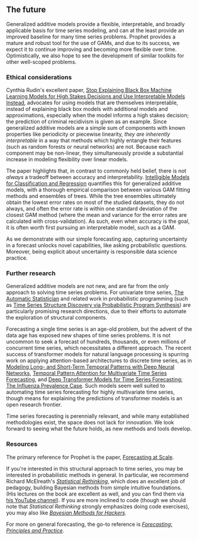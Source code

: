 ## The future

Generalized additive models provide a flexible, interpretable, and
broadly applicable basis for time series modeling, and can at the least
provide an improved baseline for many time series problems. Prophet
provides a mature and robust tool for the use of GAMs, and due to its
success, we expect it to continue improving and becoming more flexible
over time. Optimistically, we also hope to see the development of
similar toolkits for other well-scoped problems.

### Ethical considerations

Cynthia Rudin's excellent paper,
[Stop Explaining Black Box Machine Learning Models for High Stakes Decisions and Use Interpretable Models Instead](https://arxiv.org/abs/1811.10154),
advocates for using models that are themselves interpretable, instead of
explaining black box models with additional models and approximations,
especially when the model informs a high stakes decision;
the prediction of criminal recidivism is given as an example.
Since generalized additive models are
a simple sum of components with known properties like periodicity or
piecewise linearity, *they are inherently interpretable* in a way that
methods which highly entangle their features (such as random forests or
neural networks) are not. Because each component may be non-linear, they
simultaneously provide a substantial increase in modeling flexibility
over linear models.

The paper highlights that, in contrast to commonly held belief, there is
not *always* a tradeoff between accuracy and interpretability.
[Intelligible Models for Classification and Regression](https://www.cs.cornell.edu/~yinlou/papers/lou-kdd12.pdf)
quantifies this for generalized additive models, with a thorough
empirical comparison between various GAM fitting methods and ensembles
of trees. While the tree ensembles ultimately obtain the lowest error
rates on most of the studied datasets, they do not always, and often the
error rate is within one standard deviation of the closest GAM method
(where the mean and variance for the error rates are calculated with
cross-validation). As such, even when accuracy is the goal, it is often
worth first pursuing an interpretable model, such as a GAM.

As we demonstrate with our simple forecasting app, capturing uncertainty
in a forecast unlocks novel capabilities, like asking probabilistic
questions. Moreover, being explicit about uncertainty is responsible
data science practice.

### Further research

Generalized additive models are not new, and are far from the only
approach to solving time series problems. For univariate time series,
[The Automatic Statistician](http://www.automaticstatistician.com/research/) and
related work in probabilistic programming (such as
[Time Series Structure Discovery via Probabilistic Program Synthesis](https://arxiv.org/abs/1611.07051))
are particularly promising research directions, due to their efforts to automate
the exploration of structural components.

Forecasting a single time series is an age-old problem, but the advent
of the data age has exposed new shapes of time series problems. It is
not uncommon to seek a forecast of hundreds, thousands, or even millions
of concurrent time series, which necessitates a different approach. The
recent success of transformer models for natural language processing is
spurring work on applying attention-based architectures to discrete time
series, as in
[Modeling Long- and Short-Term Temporal Patterns with Deep Neural Networks](https://arxiv.org/abs/1703.07015),
[Temporal Pattern Attention for Multivariate Time Series Forecasting](https://arxiv.org/abs/1809.04206),
and [Deep Transformer Models for Time Series Forecasting: The Influenza Prevalence Case](https://arxiv.org/abs/2001.08317).
Such models seem well suited
to automating time series forecasting for highly multivariate time
series, though means for explaining the predictions of transformer
models is an open research frontier.

Time series forecasting is perennially relevant, and while many
established methodologies exist, the space does not lack for innovation.
We look forward to seeing what the future holds, as new methods and
tools develop.

### Resources

The primary reference for Prophet is the paper,
[Forecasting at Scale](https://peerj.com/preprints/3190/).

If you're interested in this structural approach to time series, you may
be interested in probabilistic methods in general. In particular, we
recommend Richard McElreath's
[*Statistical Rethinking*](https://xcelab.net/rm/statistical-rethinking/), which does
an excellent job of pedagogy, building Bayesian methods from simple
intuitive foundations. (His lectures on the book are excellent as well,
and you can find them via
[his YouTube channel](https://www.youtube.com/channel/UCNJK6_DZvcMqNSzQdEkzvzA/videos)).
If you are more inclined to code (though we should note that
*Statistical Rethinking* strongly emphasizes doing code exercises), you
may also like
[*Bayesian Methods for Hackers*](http://camdavidsonpilon.github.io/Probabilistic-Programming-and-Bayesian-Methods-for-Hackers/).

For more on general forecasting, the go-to reference is
[*Forecasting: Principles and Practice*](https://otexts.com/fpp2/).
